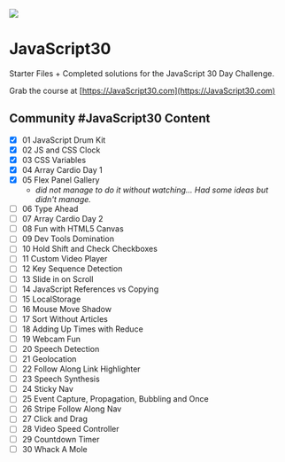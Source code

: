 ﻿![](https://javascript30.com/images/JS3-social-share.png)

# JavaScript30

Starter Files + Completed solutions for the JavaScript 30 Day Challenge.

Grab the course at [https://JavaScript30.com](https://JavaScript30.com)

## Community #JavaScript30 Content

- [x] 01 JavaScript Drum Kit
- [x] 02 JS and CSS Clock
- [x] 03 CSS Variables
- [x] 04 Array Cardio Day 1
- [x] 05 Flex Panel Gallery
  - _did not manage to do it without watching... Had some ideas but didn't manage._
- [ ] 06 Type Ahead
- [ ] 07 Array Cardio Day 2
- [ ] 08 Fun with HTML5 Canvas
- [ ] 09 Dev Tools Domination
- [ ] 10 Hold Shift and Check Checkboxes
- [ ] 11 Custom Video Player
- [ ] 12 Key Sequence Detection
- [ ] 13 Slide in on Scroll
- [ ] 14 JavaScript References vs Copying
- [ ] 15 LocalStorage
- [ ] 16 Mouse Move Shadow
- [ ] 17 Sort Without Articles
- [ ] 18 Adding Up Times with Reduce
- [ ] 19 Webcam Fun
- [ ] 20 Speech Detection
- [ ] 21 Geolocation
- [ ] 22 Follow Along Link Highlighter
- [ ] 23 Speech Synthesis
- [ ] 24 Sticky Nav
- [ ] 25 Event Capture, Propagation, Bubbling and Once
- [ ] 26 Stripe Follow Along Nav
- [ ] 27 Click and Drag
- [ ] 28 Video Speed Controller
- [ ] 29 Countdown Timer
- [ ] 30 Whack A Mole
